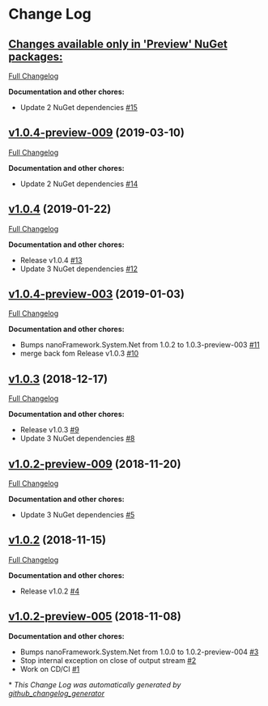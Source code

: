 # Change Log

## [**Changes available only in 'Preview' NuGet packages:**](https://github.com/nanoframework/lib-nanoFramework.System.Net.Http/tree/HEAD)

[Full Changelog](https://github.com/nanoframework/lib-nanoFramework.System.Net.Http/compare/v1.0.4-preview-009...HEAD)

**Documentation and other chores:**

- Update 2 NuGet dependencies [\#15](https://github.com/nanoframework/lib-nanoFramework.System.Net.Http/pull/15)

## [v1.0.4-preview-009](https://github.com/nanoframework/lib-nanoFramework.System.Net.Http/tree/v1.0.4-preview-009) (2019-03-10)
[Full Changelog](https://github.com/nanoframework/lib-nanoFramework.System.Net.Http/compare/v1.0.4...v1.0.4-preview-009)

**Documentation and other chores:**

- Update 2 NuGet dependencies [\#14](https://github.com/nanoframework/lib-nanoFramework.System.Net.Http/pull/14)

## [v1.0.4](https://github.com/nanoframework/lib-nanoFramework.System.Net.Http/tree/v1.0.4) (2019-01-22)
[Full Changelog](https://github.com/nanoframework/lib-nanoFramework.System.Net.Http/compare/v1.0.4-preview-003...v1.0.4)

**Documentation and other chores:**

- Release v1.0.4 [\#13](https://github.com/nanoframework/lib-nanoFramework.System.Net.Http/pull/13)
- Update 3 NuGet dependencies [\#12](https://github.com/nanoframework/lib-nanoFramework.System.Net.Http/pull/12)

## [v1.0.4-preview-003](https://github.com/nanoframework/lib-nanoFramework.System.Net.Http/tree/v1.0.4-preview-003) (2019-01-03)
[Full Changelog](https://github.com/nanoframework/lib-nanoFramework.System.Net.Http/compare/v1.0.3...v1.0.4-preview-003)

**Documentation and other chores:**

- Bumps nanoFramework.System.Net from 1.0.2 to 1.0.3-preview-003 [\#11](https://github.com/nanoframework/lib-nanoFramework.System.Net.Http/pull/11)
- merge back fom Release v1.0.3 [\#10](https://github.com/nanoframework/lib-nanoFramework.System.Net.Http/pull/10)

## [v1.0.3](https://github.com/nanoframework/lib-nanoFramework.System.Net.Http/tree/v1.0.3) (2018-12-17)
[Full Changelog](https://github.com/nanoframework/lib-nanoFramework.System.Net.Http/compare/v1.0.2-preview-009...v1.0.3)

**Documentation and other chores:**

- Release v1.0.3 [\#9](https://github.com/nanoframework/lib-nanoFramework.System.Net.Http/pull/9)
- Update 3 NuGet dependencies [\#8](https://github.com/nanoframework/lib-nanoFramework.System.Net.Http/pull/8)

## [v1.0.2-preview-009](https://github.com/nanoframework/lib-nanoFramework.System.Net.Http/tree/v1.0.2-preview-009) (2018-11-20)
[Full Changelog](https://github.com/nanoframework/lib-nanoFramework.System.Net.Http/compare/v1.0.2...v1.0.2-preview-009)

**Documentation and other chores:**

- Update 3 NuGet dependencies [\#5](https://github.com/nanoframework/lib-nanoFramework.System.Net.Http/pull/5)

## [v1.0.2](https://github.com/nanoframework/lib-nanoFramework.System.Net.Http/tree/v1.0.2) (2018-11-15)
[Full Changelog](https://github.com/nanoframework/lib-nanoFramework.System.Net.Http/compare/v1.0.2-preview-005...v1.0.2)

**Documentation and other chores:**

- Release v1.0.2 [\#4](https://github.com/nanoframework/lib-nanoFramework.System.Net.Http/pull/4)

## [v1.0.2-preview-005](https://github.com/nanoframework/lib-nanoFramework.System.Net.Http/tree/v1.0.2-preview-005) (2018-11-08)
**Documentation and other chores:**

- Bumps nanoFramework.System.Net from 1.0.0 to 1.0.2-preview-004 [\#3](https://github.com/nanoframework/lib-nanoFramework.System.Net.Http/pull/3)
- Stop internal exception on close of output stream [\#2](https://github.com/nanoframework/lib-nanoFramework.System.Net.Http/pull/2)
- Work on CD/CI [\#1](https://github.com/nanoframework/lib-nanoFramework.System.Net.Http/pull/1)



\* *This Change Log was automatically generated by [github_changelog_generator](https://github.com/skywinder/Github-Changelog-Generator)*